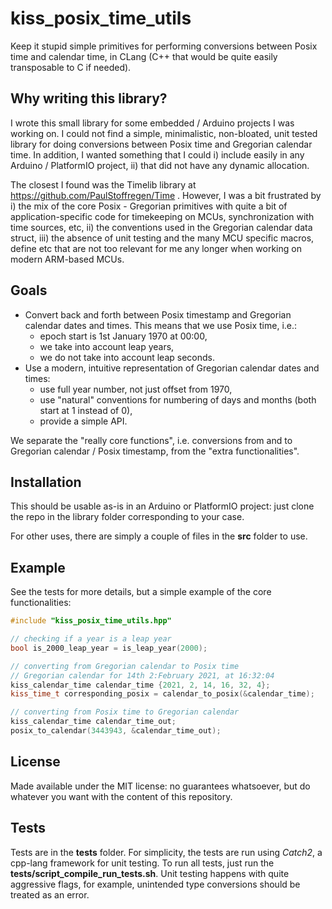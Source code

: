 # kiss_posix_time_utils

Keep it stupid simple primitives for performing conversions between Posix time and calendar time, in CLang (C++ that would be quite easily transposable to C if needed).

## Why writing this library?

I wrote this small library for some embedded / Arduino projects I was working on. I could not find a simple, minimalistic, non-bloated, unit tested library for doing conversions between Posix time and Gregorian calendar time. In addition, I wanted something that I could i) include easily in any Arduino / PlatformIO project, ii) that did not have any dynamic allocation.

The closest I found was the Timelib library at https://github.com/PaulStoffregen/Time . However, I was a bit frustrated by i) the mix of the core Posix - Gregorian primitives with quite a bit of application-specific code for timekeeping on MCUs, synchronization with time sources, etc, ii) the conventions used in the Gregorian calendar data struct, iii) the absence of unit testing and the many MCU specific macros, define etc that are not too relevant for me any longer when working on modern ARM-based MCUs.

## Goals

- Convert back and forth between Posix timestamp and Gregorian calendar dates and times. This means that we use Posix time, i.e.:
  - epoch start is 1st January 1970 at 00:00,
  - we take into account leap years,
  - we do not take into account leap seconds.
- Use a modern, intuitive representation of Gregorian calendar dates and times:
  - use full year number, not just offset from 1970,
  - use "natural" conventions for numbering of days and months (both start at 1 instead of 0),
  - provide a simple API.

We separate the "really core functions", i.e. conversions from and to Gregorian calendar / Posix timestamp, from the "extra functionalities".

## Installation

This should be usable as-is in an Arduino or PlatformIO project: just clone the repo in the library folder corresponding to your case.

For other uses, there are simply a couple of files in the **src** folder to use.

## Example

See the tests for more details, but a simple example of the core functionalities:

```cpp
#include "kiss_posix_time_utils.hpp"

// checking if a year is a leap year
bool is_2000_leap_year = is_leap_year(2000);

// converting from Gregorian calendar to Posix time
// Gregorian calendar for 14th 2:February 2021, at 16:32:04
kiss_calendar_time calendar_time {2021, 2, 14, 16, 32, 4};
kiss_time_t corresponding_posix = calendar_to_posix(&calendar_time);

// converting from Posix time to Gregorian calendar
kiss_calendar_time calendar_time_out;
posix_to_calendar(3443943, &calendar_time_out);
```

## License

Made available under the MIT license: no guarantees whatsoever, but do whatever you want with the content of this repository.

## Tests

Tests are in the **tests** folder. For simplicity, the tests are run using *Catch2*, a cpp-lang framework for unit testing. To run all tests, just run the **tests/script_compile_run_tests.sh**. Unit testing happens with quite aggressive flags, for example, unintended type conversions should be treated as an error.
